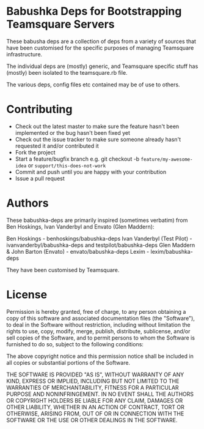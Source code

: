 Babushka Deps for Bootstrapping Teamsquare Servers
=============================================

These babusha deps are a collection of deps from a variety of sources that have been customised for the specific purposes
of managing Teamsquare infrastructure.

The individual deps are (mostly) generic, and Teamsquare specific stuff has (mostly) been isolated to the teamsquare.rb file.

The various deps, config files etc contained may be of use to others.

Contributing
========================

* Check out the latest master to make sure the feature hasn't been implemented or the bug hasn't been fixed yet
* Check out the issue tracker to make sure someone already hasn't requested it and/or contributed it
* Fork the project
* Start a feature/bugfix branch e.g. git checkout -b `feature/my-awesome-idea` or `support/this-does-not-work`
* Commit and push until you are happy with your contribution
* Issue a pull request

Authors
=======

These babushka-deps are primarily inspired (sometimes verbatim) from Ben Hoskings, Ivan Vanderbyl and Envato (Glen Maddern):

Ben Hoskings - benhoskings/babushka-deps
Ivan Vanderbyl (Test Pilot) - ivanvanderbyl/babushka-deps and testpilot/babushka-deps
Glen Maddern & John Barton (Envato) - envato/babushka-deps
Lexim - lexim/babushka-deps

They have been customised by Teamsquare.

License
=======

Permission is hereby granted, free of charge, to any person obtaining a copy of this software and associated documentation files (the "Software"), to deal in the Software without restriction, including without limitation the rights to use, copy, modify, merge, publish, distribute, sublicense, and/or sell copies of the Software, and to permit persons to whom the Software is furnished to do so, subject to the following conditions:

The above copyright notice and this permission notice shall be included in all copies or substantial portions of the Software.

THE SOFTWARE IS PROVIDED "AS IS", WITHOUT WARRANTY OF ANY KIND, EXPRESS OR IMPLIED, INCLUDING BUT NOT LIMITED TO THE WARRANTIES OF MERCHANTABILITY, FITNESS FOR A PARTICULAR PURPOSE AND NONINFRINGEMENT. IN NO EVENT SHALL THE AUTHORS OR COPYRIGHT HOLDERS BE LIABLE FOR ANY CLAIM, DAMAGES OR OTHER LIABILITY, WHETHER IN AN ACTION OF CONTRACT, TORT OR OTHERWISE, ARISING FROM, OUT OF OR IN CONNECTION WITH THE SOFTWARE OR THE USE OR OTHER DEALINGS IN THE SOFTWARE.